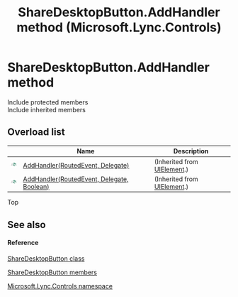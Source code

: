 ﻿---
title: ShareDesktopButton.AddHandler method  (Microsoft.Lync.Controls)
TOCTitle: 'AddHandler method '
ms:assetid: Overload:Microsoft.Lync.Controls.ShareDesktopButton.AddHandler_DI_3_UC_OCS14MrefLyncWPF
ms:mtpsurl: https://msdn.microsoft.com/en-us/library/microsoft.lync.controls.sharedesktopbutton.addhandler_di_3_uc_ocs14mreflyncwpf(v=office.15)
ms:contentKeyID: 48596717
ms.date: 07/28/2014
mtps_version: v=office.15
f1_keywords:
- Microsoft.Lync.Controls.ShareDesktopButton.AddHandler
dev_langs:
- CSharp
- JScript
- VB
- other
---

# ShareDesktopButton.AddHandler method

Include protected members  
Include inherited members  

## Overload list

<table>
<thead>
<tr class="header">
<th> </th>
<th>Name</th>
<th>Description</th>
</tr>
</thead>
<tbody>
<tr class="odd">
<td><img src="images/Hh347903.pubmethod(Office.15).gif" title="Public method" alt="Public method" /></td>
<td><a href="http://msdn2.microsoft.com/en-us/library/ms598898">AddHandler(RoutedEvent, Delegate)</a></td>
<td>(Inherited from <a href="http://msdn2.microsoft.com/en-us/library/ms590078">UIElement</a>.)</td>
</tr>
<tr class="even">
<td><img src="images/Hh347903.pubmethod(Office.15).gif" title="Public method" alt="Public method" /></td>
<td><a href="http://msdn2.microsoft.com/en-us/library/ms598899">AddHandler(RoutedEvent, Delegate, Boolean)</a></td>
<td>(Inherited from <a href="http://msdn2.microsoft.com/en-us/library/ms590078">UIElement</a>.)</td>
</tr>
</tbody>
</table>


Top

## See also

#### Reference

[ShareDesktopButton class](sharedesktopbutton-class-microsoft-lync-controls_1.md)

[ShareDesktopButton members](sharedesktopbutton-members-microsoft-lync-controls_1.md)

[Microsoft.Lync.Controls namespace](microsoft-lync-controls-namespace_1.md)

